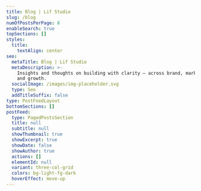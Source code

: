 ```yaml
---
title: Blog | Lif Studio
slug: /blog
numOfPostsPerPage: 8
enableSearch: true
topSections: []
styles:
  title:
    textAlign: center
seo:
  metaTitle: Blog | Lif Studio
  metaDescription: >-
    Insights and thoughts on building with clarity — across brand, marketing,
    and growth.
  socialImage: /images/img-placeholder.svg
  type: Seo
  addTitleSuffix: false
type: PostFeedLayout
bottomSections: []
postFeed:
  type: PagedPostsSection
  title: null
  subtitle: null
  showThumbnail: true
  showExcerpt: true
  showDate: false
  showAuthor: true
  actions: []
  elementId: null
  variant: three-col-grid
  colors: bg-light-fg-dark
  hoverEffect: move-up
---
```

